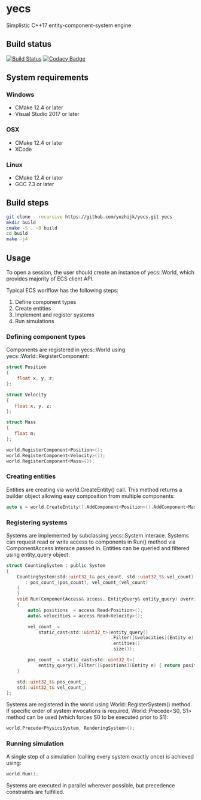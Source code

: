 # yecs
Simplistic C++17 entity-component-system engine

## Build status
[![Build Status](https://travis-ci.org/yozhijk/yecs.svg?branch=master)](https://travis-ci.org/yozhijk/yecs)
[![Codacy Badge](https://api.codacy.com/project/badge/Grade/426af3d9a71f4dffabf777dfccdf2f0a)](https://www.codacy.com/manual/yozhijk/yecs?utm_source=github.com&amp;utm_medium=referral&amp;utm_content=yozhijk/yecs&amp;utm_campaign=Badge_Grade)

## System requirements
### Windows
  - CMake 12.4 or later
  - Visual Studio 2017 or later

### OSX
  - CMake 12.4 or later
  - XCode

### Linux
  - CMake 12.4 or later
  - GCC 7.3 or later

## Build steps
```sh
git clone --recursive https://github.com/yozhijk/yecs.git yecs
mkdir build
cmake -S . -B build
cd build
make -j4
```


## Usage
To open a session, the user should create an instance of yecs::World, which provides majority of ECS client API.

Typical ECS worlflow has the following steps:

1) Define component types
2) Create entities
3) Implement and register systems
4) Run simulations

### Defining component types
Components are registered in yecs::World using yecs::World::RegisterComponent<T>:
  
```c
struct Position
{
    float x, y, z;
};

struct Velocity
{
   float x, y, z;
};

struct Mass
{
   float m;
};

world.RegisterComponent<Position>();
world.RegisterComponent<Velocity>());
world.RegisterComponent<Mass>());
```

### Creating entities
Entities are creating via world.CreateEntity() call. This method returns a builder object allowing easy composition from multiple components:
  
```c
auto e = world.CreateEntity().AddComponent<Position>().AddComponent<Mass>().Build();
```

### Registering systems
Systems are implemented by subclassing yecs::System interace. Systems can request read or write access to components in Run() method via ComponentAccess interace passed in. Entities can be queried and filtered using entity_query object:

```c
struct CountingSystem : public System
{
    CountingSystem(std::uint32_t& pos_count, std::uint32_t& vel_count)
       : pos_count_(pos_count), vel_count_(vel_count)
    {
    }
    void Run(ComponentAccess& access, EntityQuery& entity_query) override
    {
        auto& positions  = access.Read<Position>();
        auto& velocities = access.Read<Velocity>();

        vel_count_ =
            static_cast<std::uint32_t>(entity_query()
                                       .Filter([&velocities](Entity e) { return velocities.HasComponent(e); })
                                       .entities()
                                       .size());

        pos_count_ = static_cast<std::uint32_t>(
            entity_query().Filter([&positions](Entity e) { return positions.HasComponent(e); }).entities().size());
    }

    std::uint32_t& pos_count_;
    std::uint32_t& vel_count_;
};
```

Systems are registered in the world using World::RegisterSystem<T>() method. If specific order of system invocations is required, World::Precede<S0, S1> method can be used (which forces S0 to be executed prior to S1):
  
```c
world.Precede<PhysicsSystem, RenderingSystem>();
```

### Running simulation
A single step of a simulation (calling every system exactly once) is achieved using:

```c
world.Run();
```

Systems are executed in parallel wherever possible, but precedence constraints are fulfilled. 




